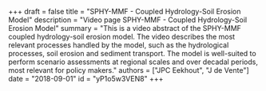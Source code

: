 +++
draft = false
title = "SPHY-MMF - Coupled Hydrology-Soil Erosion Model"
description = "Video page SPHY-MMF - Coupled Hydrology-Soil Erosion Model"
summary = "This is a video abstract of the SPHY-MMF coupled hydrology-soil erosion model. The video describes the most relevant processes handled by the model, such as the hydrological processes, soil erosion and sediment transport. The model is well-suited to perform scenario assessments at regional scales and over decadal periods, most relevant for policy makers."
authors = ["JPC Eekhout", "J de Vente"]
date = "2018-09-01"
id = "yP1o5w3VEN8"
+++
